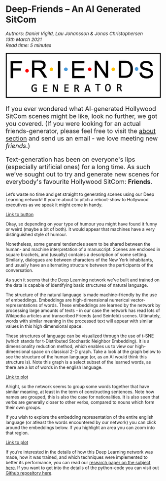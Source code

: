 
<h1>Deep-Friends – An AI Generated SitCom</h1>

<!-- wp:paragraph {"customFontSize":15} -->
<p style="font-size:15px"><em>Authors: Daniel Vigild, Lau Johansson &amp; Jonas Christophersen<br>13th March 2021<br>Read time: 5 minutes</em></p>
<!-- /wp:paragraph -->

![something](https://github.com/LauJohansson/LauJohansson.github.io/blob/main/images/Friends_generator-resized_frame.png)

<!-- wp:paragraph {"customFontSize":20} -->
<p style="font-size:20px">If you ever wondered what AI-generated Hollywood SitCom scenes might be like, look no further, we got you covered. (If you were looking for an actual friends-generator, please feel free to visit the <a href="https://explorifydata.com/about/" data-type="URL" data-id="https://explorifydata.com/about/">about section</a> and send us an email - we love meeting new <em>friends</em>.) </p>
<!-- /wp:paragraph -->

<!-- wp:paragraph {"customFontSize":20} -->
<p style="font-size:20px">Text-generation has been on everyone's lips (especially artificial ones) for a long time. As such we’ve sought out to try and generate new scenes for everybody's favourite Hollywood SitCom: <strong>Friends</strong>.</p>
<!-- /wp:paragraph -->

<!-- wp:paragraph -->
<p>Let’s waste no time and get straight to generating scenes using our Deep Learning network! If you’re about to pitch a reboot-show to Hollywood executives as we speak it might come in handy.</p>
<!-- /wp:paragraph -->

[Link to button](https://laujohansson.github.io/images/friends_button.html)

<!-- wp:paragraph -->
<p>Okay, so depending on your type of humour you might have found it funny or weird (maybe a bit of both). It would appear that machines have a very distinguished style of humour.</p>
<!-- /wp:paragraph -->

<!-- wp:paragraph -->
<p>Nonetheless, some general tendencies seem to be shared between the human- and machine interpretation of a manuscript. Scenes are enclosed in square brackets, and (usually) contains a description of some setting. Similarly, dialogues are between characters of the New York inhabitants, and usually have an alternating structure between the participants of the conversation.&nbsp;</p>
<!-- /wp:paragraph -->

<!-- wp:paragraph -->
<p>As such it seems that the Deep Learning network we’ve built and trained on the data is capable of identifying basic structures of natural language.</p>
<!-- /wp:paragraph -->

<!-- wp:paragraph -->
<p>The structure of the natural language is made machine-friendly by the use of embeddings. Embeddings are high-dimensional numerical vector-representations of words. These embeddings are learned by the network by processing large amounts of texts - in our case the network has read lots of Wikipedia articles and transcribed Friends (and Seinfeld) scenes. Ultimately, words with similar meaning in the processed text will appear with similar values in this high dimensional space.</p>
<!-- /wp:paragraph -->

<!-- wp:paragraph -->
<p>These structures of language can be visualized through the use of t-SNE (which stands for t-Distributed Stochastic Neighbor Embedding). It is a dimensionality reduction method, which enables us to view our high-dimensional space on classical 2-D graph. Take a look at the graph below to see the structure of the human language (or, as an AI would think this structure is). Note this graph is a select subset of the learned words, as there are a lot of words in the english language.</p>
<!-- /wp:paragraph -->

[Link to plot](https://laujohansson.github.io/htmlfiles/embed_subsetWords-1.html)

<!-- wp:paragraph -->
<p>Alright, so the network seems to group some words together that have similar meaning, at least in the term of constructing sentences. Note how names are grouped, this is also the case for nationalities. It is also seen that verbs are generally closer to other verbs, compared to nouns which form their own groups.</p>
<!-- /wp:paragraph -->

<!-- wp:paragraph -->
<p>If you wish to explore the embedding representation of the entire english language (or atleast the words encountered by our network) you can click around the embeddings below. If you highlight an area you can zoom into that region.</p>
<!-- /wp:paragraph -->

[Link to plot](https://laujohansson.github.io/htmlfiles/embed_allWords-1.html)

<!-- wp:paragraph -->
<p>If you’re interested in the details of how this Deep Learning network was made, how it was trained, and which techniques were implemented to better its performance, you can read our <a href="https://github.com/LauJohansson/DeepLearning_NLP_Friends/blob/master/NATURAL%20LANGUAGE%20PROCESSING%20-%20THE%20ONE%20WITH%20FRIENDS.pdf" data-type="URL" data-id="https://github.com/LauJohansson/DeepLearning_NLP_Friends/blob/master/NATURAL%20LANGUAGE%20PROCESSING%20-%20THE%20ONE%20WITH%20FRIENDS.pdf">research paper on the subject here</a>. If you want to get into the details of the python-code you can visit out <a href="https://github.com/LauJohansson/DeepLearning_NLP_Friends" data-type="URL" data-id="https://github.com/LauJohansson/DeepLearning_NLP_Friends">Github repository here</a>.</p>
<!-- /wp:paragraph -->
